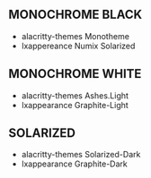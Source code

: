 ## MONOCHROME BLACK
- alacritty-themes Monotheme
- lxappereance Numix Solarized

## MONOCHROME WHITE
- alacritty-themes Ashes.Light
- lxappearance Graphite-Light

## SOLARIZED
- alacritty-themes Solarized-Dark
- lxappearance Graphite-Dark
